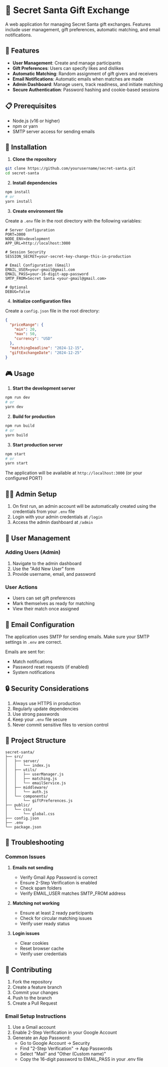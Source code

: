 # 🎅 Secret Santa Gift Exchange

A web application for managing Secret Santa gift exchanges. Features include user management, gift preferences, automatic matching, and email notifications.

## 🎄 Features

- **User Management**: Create and manage participants
- **Gift Preferences**: Users can specify likes and dislikes
- **Automatic Matching**: Random assignment of gift givers and receivers
- **Email Notifications**: Automatic emails when matches are made
- **Admin Dashboard**: Manage users, track readiness, and initiate matching
- **Secure Authentication**: Password hashing and cookie-based sessions

## 📋 Prerequisites

- Node.js (v16 or higher)
- npm or yarn
- SMTP server access for sending emails

## 🚀 Installation

1. **Clone the repository**
```bash
git clone https://github.com/yourusername/secret-santa.git
cd secret-santa
```

2. **Install dependencies**
```bash
npm install
# or
yarn install
```

3. **Create environment file**

Create a `.env` file in the root directory with the following variables:
```env
# Server Configuration
PORT=3000
NODE_ENV=development
APP_URL=http://localhost:3000

# Session Security
SESSION_SECRET=your-secret-key-change-this-in-production

# Email Configuration (Gmail)
EMAIL_USER=your-gmail@gmail.com
EMAIL_PASS=your-16-digit-app-password
SMTP_FROM=Secret Santa <your-gmail@gmail.com>

# Optional
DEBUG=false
```

4. **Initialize configuration files**

Create a `config.json` file in the root directory:
```json
{
  "priceRange": {
    "min": 20,
    "max": 50,
    "currency": "USD"
  },
  "matchingDeadline": "2024-12-15",
  "giftExchangeDate": "2024-12-25"
}
```

## 🎮 Usage

1. **Start the development server**
```bash
npm run dev
# or
yarn dev
```

2. **Build for production**
```bash
npm run build
# or
yarn build
```

3. **Start production server**
```bash
npm start
# or
yarn start
```

The application will be available at `http://localhost:3000` (or your configured PORT)

## 👩‍💼 Admin Setup

1. On first run, an admin account will be automatically created using the credentials from your `.env` file
2. Login with your admin credentials at `/login`
3. Access the admin dashboard at `/admin`

## 👤 User Management

### Adding Users (Admin)
1. Navigate to the admin dashboard
2. Use the "Add New User" form
3. Provide username, email, and password

### User Actions
- Users can set gift preferences
- Mark themselves as ready for matching
- View their match once assigned

## 📧 Email Configuration

The application uses SMTP for sending emails. Make sure your SMTP settings in `.env` are correct.

Emails are sent for:
- Match notifications
- Password reset requests (if enabled)
- System notifications

## 🔒 Security Considerations

1. Always use HTTPS in production
2. Regularly update dependencies
3. Use strong passwords
4. Keep your `.env` file secure
5. Never commit sensitive files to version control

## 📁 Project Structure

```
secret-santa/
├── src/
│   ├── server/
│   │   └── index.js
│   ├── utils/
│   │   ├── userManager.js
│   │   ├── matching.js
│   │   └── emailService.js
│   ├── middleware/
│   │   └── auth.js
│   └── components/
│       └── giftPreferences.js
├── public/
│   └── css/
│       └── global.css
├── config.json
├── .env
└── package.json
```

## 🔧 Troubleshooting

### Common Issues

1. **Emails not sending**
   - Verify Gmail App Password is correct
   - Ensure 2-Step Verification is enabled
   - Check spam folders
   - Verify EMAIL_USER matches SMTP_FROM address

2. **Matching not working**
   - Ensure at least 2 ready participants
   - Check for circular matching issues
   - Verify user ready status

3. **Login issues**
   - Clear cookies
   - Reset browser cache
   - Verify user credentials

## 🤝 Contributing

1. Fork the repository
2. Create a feature branch
3. Commit your changes
4. Push to the branch
5. Create a Pull Request

### Email Setup Instructions
1. Use a Gmail account
2. Enable 2-Step Verification in your Google Account
3. Generate an App Password:
   - Go to Google Account → Security
   - Find "2-Step Verification" → App Passwords
   - Select "Mail" and "Other (Custom name)"
   - Copy the 16-digit password to EMAIL_PASS in your .env file



